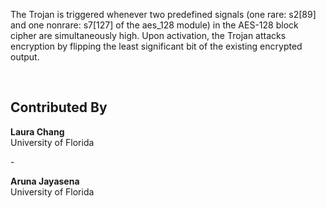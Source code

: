 The Trojan is triggered whenever two predefined signals (one rare: s2[89] and one nonrare: s7[127] of the aes_128 module) in the AES-128 block cipher are simultaneously high. Upon activation, the Trojan attacks encryption by flipping the least significant bit of the existing encrypted output.

<br />

## Contributed By

**Laura Chang**<br />
University of Florida

\-

**Aruna Jayasena**<br />
University of Florida